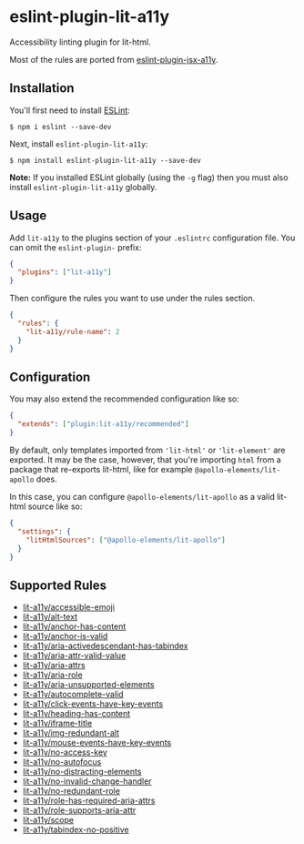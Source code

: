 # eslint-plugin-lit-a11y

Accessibility linting plugin for lit-html.

Most of the rules are ported from [eslint-plugin-jsx-a11y](https://github.com/jsx-eslint/eslint-plugin-jsx-a11y).

## Installation

You'll first need to install [ESLint](http://eslint.org):

```
$ npm i eslint --save-dev
```

Next, install `eslint-plugin-lit-a11y`:

```
$ npm install eslint-plugin-lit-a11y --save-dev
```

**Note:** If you installed ESLint globally (using the `-g` flag) then you must also install `eslint-plugin-lit-a11y` globally.

## Usage

Add `lit-a11y` to the plugins section of your `.eslintrc` configuration file. You can omit the `eslint-plugin-` prefix:

```json
{
  "plugins": ["lit-a11y"]
}
```

Then configure the rules you want to use under the rules section.

```json
{
  "rules": {
    "lit-a11y/rule-name": 2
  }
}
```

## Configuration

You may also extend the recommended configuration like so:

```json
{
  "extends": ["plugin:lit-a11y/recommended"]
}
```

By default, only templates imported from `'lit-html'` or `'lit-element'` are exported. It may be the case, however, that you're importing `html` from a package that re-exports lit-html, like for example `@apollo-elements/lit-apollo` does.

In this case, you can configure `@apollo-elements/lit-apollo` as a valid lit-html source like so:

```json
{
  "settings": {
    "litHtmlSources": ["@apollo-elements/lit-apollo"]
  }
}
```

## Supported Rules

- [lit-a11y/accessible-emoji](./docs/rules/accessible-emoji.md)
- [lit-a11y/alt-text](./docs/rules/alt-text.md)
- [lit-a11y/anchor-has-content](./docs/rules/anchor-has-content.md)
- [lit-a11y/anchor-is-valid](./docs/rules/anchor-is-valid.md)
- [lit-a11y/aria-activedescendant-has-tabindex](./docs/rules/aria-activedescendant-has-tabindex.md)
- [lit-a11y/aria-attr-valid-value](./docs/rules/aria-attr-valid-value.md)
- [lit-a11y/aria-attrs](./docs/rules/aria-attrs.md)
- [lit-a11y/aria-role](./docs/rules/aria-role.md)
- [lit-a11y/aria-unsupported-elements](./docs/rules/aria-unsupported-elements.md)
- [lit-a11y/autocomplete-valid](./docs/rules/autocomplete-valid.md)
- [lit-a11y/click-events-have-key-events](./docs/rules/click-events-have-key-events.md)
- [lit-a11y/heading-has-content](./docs/rules/heading-has-content.md)
- [lit-a11y/iframe-title](./docs/rules/iframe-title.md)
- [lit-a11y/img-redundant-alt](./docs/rules/img-redundant-alt.md)
- [lit-a11y/mouse-events-have-key-events](./docs/rules/mouse-events-have-key-events.md)
- [lit-a11y/no-access-key](./docs/rules/no-access-key.md)
- [lit-a11y/no-autofocus](./docs/rules/no-autofocus.md)
- [lit-a11y/no-distracting-elements](./docs/rules/no-distracting-elements.md)
- [lit-a11y/no-invalid-change-handler](./docs/rules/no-invalid-change-handler.md)
- [lit-a11y/no-redundant-role](./docs/rules/no-redundant-role.md)
- [lit-a11y/role-has-required-aria-attrs](./docs/rules/role-has-required-aria-attrs.md)
- [lit-a11y/role-supports-aria-attr](./docs/rules/role-supports-aria-attr.md)
- [lit-a11y/scope](./docs/rules/scope.md)
- [lit-a11y/tabindex-no-positive](./docs/rules/tabindex-no-positive.md)
